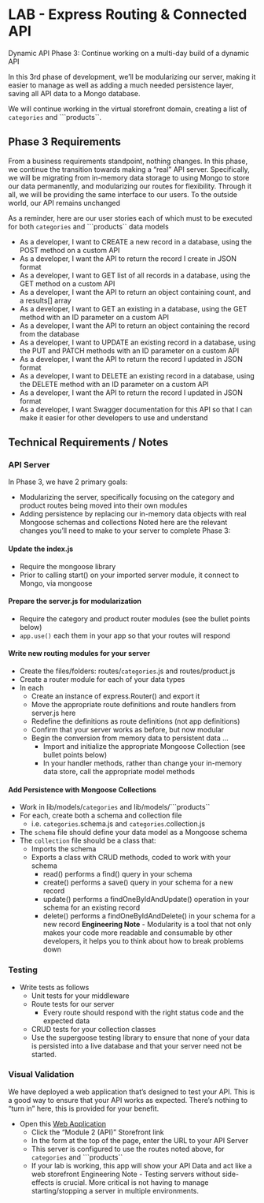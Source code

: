 # LAB - Express Routing & Connected API

Dynamic API Phase 3: Continue working on a multi-day build of a dynamic API

In this 3rd phase of development, we’ll be modularizing our server, making it easier to manage as well as adding a much needed persistence layer, saving all API data to a Mongo database.

We will continue working in the virtual storefront domain, creating a list of ```categories``` and ```products``.

## Phase 3 Requirements

From a business requirements standpoint, nothing changes. In this phase, we continue the transition towards making a “real” API server. Specifically, we will be migrating from in-memory data storage to using Mongo to store our data permanently, and modularizing our routes for flexibility. Through it all, we will be providing the same interface to our users. To the outside world, our API remains unchanged

As a reminder, here are our user stories each of which must to be executed for both ```categories``` and ```products`` data models

- As a developer, I want to CREATE a new record in a database, using the POST method on a custom API
- As a developer, I want the API to return the record I create in JSON format
- As a developer, I want to GET list of all records in a database, using the GET method on a custom API
- As a developer, I want the API to return an object containing count, and a results[] array
- As a developer, I want to GET an existing in a database, using the GET method with an ID parameter on a custom API
- As a developer, I want the API to return an object containing the record from the database
- As a developer, I want to UPDATE an existing record in a database, using the PUT and PATCH methods with an ID parameter on a custom API
- As a developer, I want the API to return the record I updated in JSON format
- As a developer, I want to DELETE an existing record in a database, using the DELETE method with an ID parameter on a custom API
- As a developer, I want the API to return the record I updated in JSON format
- As a developer, I want Swagger documentation for this API so that I can make it easier for other developers to use and understand

## Technical Requirements / Notes

### API Server

In Phase 3, we have 2 primary goals:

- Modularizing the server, specifically focusing on the category and product routes being moved into their own modules
- Adding persistence by replacing our in-memory data objects with real Mongoose schemas and collections
Noted here are the relevant changes you’ll need to make to your server to complete Phase 3:

#### Update the index.js

- Require the mongoose library
- Prior to calling start() on your imported server module, it connect to Mongo, via mongoose

#### Prepare the server.js for modularization

- Require the category and product router modules (see the bullet points below)
- ```app.use()``` each them in your app so that your routes will respond

#### Write new routing modules for your server

- Create the files/folders: routes/```categories```.js and routes/product.js
- Create a router module for each of your data types
- In each
  - Create an instance of express.Router() and export it
  - Move the appropriate route definitions and route handlers from server.js here
  - Redefine the definitions as route definitions (not app definitions)
  - Confirm that your server works as before, but now modular
  - Begin the conversion from memory data to persistent data …
    - Import and initialize the appropriate Mongoose Collection (see bullet points below)
    - In your handler methods, rather than change your in-memory data store, call the appropriate model methods

#### Add Persistence with Mongoose Collections

- Work in lib/models/```categories``` and lib/models/```products``
- For each, create both a schema and collection file
  - i.e. ```categories```.schema.js and ```categories```.collection.js
- The ```schema``` file should define your data model as a Mongoose schema
- The ```collection``` file should be a class that:
  - Imports the schema
  - Exports a class with CRUD methods, coded to work with your schema
    - read() performs a find() query in your schema
    - create() performs a save() query in your schema for a new record
    - update() performs a findOneByIdAndUpdate() operation in your schema for an existing record
    - delete() performs a findOneByIdAndDelete() in your schema for a new record
**Engineering Note** - Modularity is a tool that not only makes your code more readable and consumable by other developers, it helps you to think about how to break problems down

### Testing

- Write tests as follows
  - Unit tests for your middleware
  - Route tests for our server
    - Every route should respond with the right status code and the expected data
  - CRUD tests for your collection classes
  - Use the supergoose testing library to ensure that none of your data is persisted into a live database and that your server need not be started.

### Visual Validation

We have deployed a web application that’s designed to test your API. This is a good way to ensure that your API works as expected. There’s nothing to “turn in” here, this is provided for your benefit.

- Open this [Web Application](https://javascript-401.netlify.app/)
  - Click the “Module 2 (API)” Storefront link
  - In the form at the top of the page, enter the URL to your API Server
  - This server is configured to use the routes noted above, for ```categories``` and ```products``
  - If your lab is working, this app will show your API Data and act like a web storefront
Engineering Note - Testing servers without side-effects is crucial. More critical is not having to manage starting/stopping a server in multiple environments.
